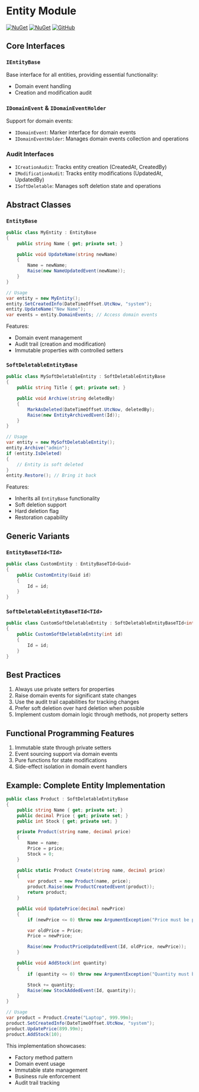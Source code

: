 # Entity Module

[![NuGet](https://img.shields.io/nuget/v/CSharpEssentials.Entity.svg)](https://www.nuget.org/packages/CSharpEssentials.Entity) [![NuGet](https://img.shields.io/nuget/dt/CSharpEssentials.Entity.svg)](https://www.nuget.org/packages/CSharpEssentials.Entity) [![GitHub](https://img.shields.io/github/stars/senrecep/CSharpEssentials.svg)](https://github.com/senrecep/CSharpEssentials)

## Core Interfaces

### `IEntityBase`

Base interface for all entities, providing essential functionality:

- Domain event handling
- Creation and modification audit

### `IDomainEvent` & `IDomainEventHolder`

Support for domain events:

- `IDomainEvent`: Marker interface for domain events
- `IDomainEventHolder`: Manages domain events collection and operations

### Audit Interfaces

- `ICreationAudit`: Tracks entity creation (CreatedAt, CreatedBy)
- `IModificationAudit`: Tracks entity modifications (UpdatedAt, UpdatedBy)
- `ISoftDeletable`: Manages soft deletion state and operations

## Abstract Classes

### `EntityBase`

```csharp
public class MyEntity : EntityBase
{
    public string Name { get; private set; }

    public void UpdateName(string newName)
    {
        Name = newName;
        Raise(new NameUpdatedEvent(newName));
    }
}

// Usage
var entity = new MyEntity();
entity.SetCreatedInfo(DateTimeOffset.UtcNow, "system");
entity.UpdateName("New Name");
var events = entity.DomainEvents; // Access domain events
```

Features:

- Domain event management
- Audit trail (creation and modification)
- Immutable properties with controlled setters

### `SoftDeletableEntityBase`

```csharp
public class MySoftDeletableEntity : SoftDeletableEntityBase
{
    public string Title { get; private set; }

    public void Archive(string deletedBy)
    {
        MarkAsDeleted(DateTimeOffset.UtcNow, deletedBy);
        Raise(new EntityArchivedEvent(Id));
    }
}

// Usage
var entity = new MySoftDeletableEntity();
entity.Archive("admin");
if (entity.IsDeleted)
{
    // Entity is soft deleted
}
entity.Restore(); // Bring it back
```

Features:

- Inherits all `EntityBase` functionality
- Soft deletion support
- Hard deletion flag
- Restoration capability

## Generic Variants

### `EntityBaseTId<TId>`

```csharp
public class CustomEntity : EntityBaseTId<Guid>
{
    public CustomEntity(Guid id)
    {
        Id = id;
    }
}
```

### `SoftDeletableEntityBaseTId<TId>`

```csharp
public class CustomSoftDeletableEntity : SoftDeletableEntityBaseTId<int>
{
    public CustomSoftDeletableEntity(int id)
    {
        Id = id;
    }
}
```

## Best Practices

1. Always use private setters for properties
2. Raise domain events for significant state changes
3. Use the audit trail capabilities for tracking changes
4. Prefer soft deletion over hard deletion when possible
5. Implement custom domain logic through methods, not property setters

## Functional Programming Features

1. Immutable state through private setters
2. Event sourcing support via domain events
3. Pure functions for state modifications
4. Side-effect isolation in domain event handlers

## Example: Complete Entity Implementation

```csharp
public class Product : SoftDeletableEntityBase
{
    public string Name { get; private set; }
    public decimal Price { get; private set; }
    public int Stock { get; private set; }

    private Product(string name, decimal price)
    {
        Name = name;
        Price = price;
        Stock = 0;
    }

    public static Product Create(string name, decimal price)
    {
        var product = new Product(name, price);
        product.Raise(new ProductCreatedEvent(product));
        return product;
    }

    public void UpdatePrice(decimal newPrice)
    {
        if (newPrice <= 0) throw new ArgumentException("Price must be positive");

        var oldPrice = Price;
        Price = newPrice;

        Raise(new ProductPriceUpdatedEvent(Id, oldPrice, newPrice));
    }

    public void AddStock(int quantity)
    {
        if (quantity <= 0) throw new ArgumentException("Quantity must be positive");

        Stock += quantity;
        Raise(new StockAddedEvent(Id, quantity));
    }
}

// Usage
var product = Product.Create("Laptop", 999.99m);
product.SetCreatedInfo(DateTimeOffset.UtcNow, "system");
product.UpdatePrice(899.99m);
product.AddStock(10);
```

This implementation showcases:

- Factory method pattern
- Domain event usage
- Immutable state management
- Business rule enforcement
- Audit trail tracking
